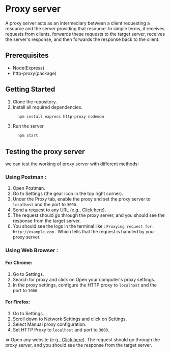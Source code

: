 # Proxy server
  A proxy server acts as an intermediary between a client requesting a resource and the server providing that resource. In simple terms, it receives requests from clients, forwards these requests to the target server, receives the server's response, and then forwards the response back to the client. 

## Prerequisites
  - Node(Express)
  - http-proxy(package)


## Getting Started

1. Clone the repository.
2. Install all required dependencies.
     ```sh
       npm install express http-proxy nodemon
     ```
3. Run the server
    ```sh
      npm start
    ```

## Testing the proxy server
  we can test the working of proxy server with different methods:

  ### Using Postman :
  1. Open Postman.
  2. Go to Settings (the gear icon in the top right corner).
  3. Under the Proxy tab, enable the proxy and set the proxy server to `localhost` and the port to `3000`.
  4. Send a request to any URL (e.g., [Click here](http://example.com)).
  5. The request should go through the proxy server, and you should see the response from the target server.
  6. You should see the logs in the terminal like :
      `Proxying request for: http://example.com` . Which tells that the request is handled by your proxy server.

  ### Using Web Browser :
  #### For Chrome:
  1. Go to Settings.
  2. Search for proxy and click on Open your computer's proxy settings.
  3. In the proxy settings, configure the HTTP proxy to `localhost` and the port to `3000`.
  #### For Firefox:
  1. Go to Settings.
  2. Scroll down to Network Settings and click on Settings.
  3. Select Manual proxy configuration.
  4. Set HTTP Proxy to `localhost` and port to `3000`.

  => Open any website (e.g., [Click here](http://example.com)). The request should go through the proxy server, and you should see the response from the target server.
  
      
